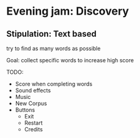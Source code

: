 # Evening jam: Discovery

## Stipulation: Text based

try to find as many words as possible

Goal: collect specific words to increase high score

TODO:

- Score when completing words
- Sound effects
- Music
- New Corpus
- Buttons
  - Exit
  - Restart
  - Credits
